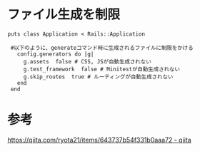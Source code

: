# ファイル生成を制限

```
puts class Application < Rails::Application

 #以下のように、generateコマンド時に生成されるファイルに制限をかける
   config.generators do |g|
     g.assets  false # CSS, JSが自動生成されない
     g.test_framework  false # Minitestが自動生成されない
     g.skip_routes  true # ルーティングが自動生成されない
   end
 end
```

# 参考

[https://qiita.com/ryota21/items/643737b54f331b0aaa72 - qiita](https://qiita.com/ryota21/items/643737b54f331b0aaa72#%E8%87%AA%E5%8B%95%E7%94%9F%E6%88%90%E3%81%99%E3%82%8B%E3%83%95%E3%82%A1%E3%82%A4%E3%83%AB%E3%81%AB%E5%88%B6%E9%99%90%E3%82%92%E3%81%8B%E3%81%91%E3%82%8B)
